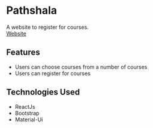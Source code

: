 # Pathshala
A website to register for courses.<br/>
[Website](https://stoic-ritchie-c235a3.netlify.app/)<br/>
## Features
- Users can choose courses from a number of courses
- Users can register for courses 
## Technologies Used
- ReactJs
- Bootstrap
- Material-Ui
